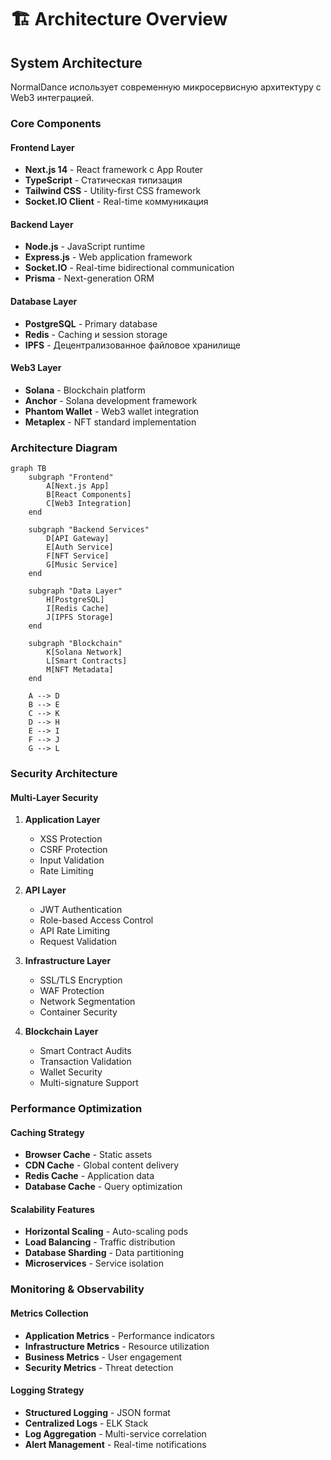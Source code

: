# 🏗️ Architecture Overview

## System Architecture

NormalDance использует современную микросервисную архитектуру с Web3 интеграцией.

### Core Components

#### Frontend Layer
- **Next.js 14** - React framework с App Router
- **TypeScript** - Статическая типизация
- **Tailwind CSS** - Utility-first CSS framework
- **Socket.IO Client** - Real-time коммуникация

#### Backend Layer
- **Node.js** - JavaScript runtime
- **Express.js** - Web application framework
- **Socket.IO** - Real-time bidirectional communication
- **Prisma** - Next-generation ORM

#### Database Layer
- **PostgreSQL** - Primary database
- **Redis** - Caching и session storage
- **IPFS** - Децентрализованное файловое хранилище

#### Web3 Layer
- **Solana** - Blockchain platform
- **Anchor** - Solana development framework
- **Phantom Wallet** - Web3 wallet integration
- **Metaplex** - NFT standard implementation

### Architecture Diagram

```mermaid
graph TB
    subgraph "Frontend"
        A[Next.js App]
        B[React Components]
        C[Web3 Integration]
    end
    
    subgraph "Backend Services"
        D[API Gateway]
        E[Auth Service]
        F[NFT Service]
        G[Music Service]
    end
    
    subgraph "Data Layer"
        H[PostgreSQL]
        I[Redis Cache]
        J[IPFS Storage]
    end
    
    subgraph "Blockchain"
        K[Solana Network]
        L[Smart Contracts]
        M[NFT Metadata]
    end
    
    A --> D
    B --> E
    C --> K
    D --> H
    E --> I
    F --> J
    G --> L
```

### Security Architecture

#### Multi-Layer Security
1. **Application Layer**
   - XSS Protection
   - CSRF Protection
   - Input Validation
   - Rate Limiting

2. **API Layer**
   - JWT Authentication
   - Role-based Access Control
   - API Rate Limiting
   - Request Validation

3. **Infrastructure Layer**
   - SSL/TLS Encryption
   - WAF Protection
   - Network Segmentation
   - Container Security

4. **Blockchain Layer**
   - Smart Contract Audits
   - Transaction Validation
   - Wallet Security
   - Multi-signature Support

### Performance Optimization

#### Caching Strategy
- **Browser Cache** - Static assets
- **CDN Cache** - Global content delivery
- **Redis Cache** - Application data
- **Database Cache** - Query optimization

#### Scalability Features
- **Horizontal Scaling** - Auto-scaling pods
- **Load Balancing** - Traffic distribution
- **Database Sharding** - Data partitioning
- **Microservices** - Service isolation

### Monitoring & Observability

#### Metrics Collection
- **Application Metrics** - Performance indicators
- **Infrastructure Metrics** - Resource utilization
- **Business Metrics** - User engagement
- **Security Metrics** - Threat detection

#### Logging Strategy
- **Structured Logging** - JSON format
- **Centralized Logs** - ELK Stack
- **Log Aggregation** - Multi-service correlation
- **Alert Management** - Real-time notifications